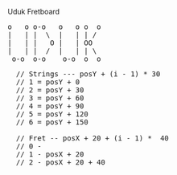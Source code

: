 Uduk Fretboard

<pre>
o   o o-o   o   o o  o 
|   | |  \  |   | | /  
|   | |   O |   | OO   
|   | |  /  |   | | \  
 o-o  o-o    o-o  o  o 
</pre>

<pre>
  // Strings --- posY + (i - 1) * 30
  // 1 = posY + 0  
  // 2 = posY + 30 
  // 3 = posY + 60 
  // 4 = posY + 90 
  // 5 = posY + 120
  // 6 = posY + 150

  // Fret -- posX + 20 + (i - 1) *  40
  // 0 -
  // 1 - posX + 20
  // 2 - posX + 20 + 40
<pre>
